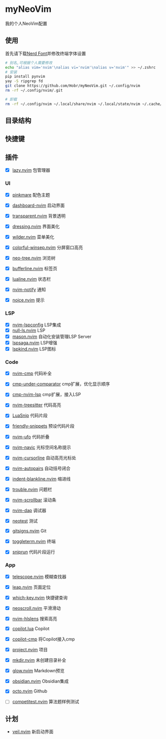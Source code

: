 # myNeoVim

我的个人NeoVim配置

## 使用

首先请下载[Nerd Font](https://www.nerdfonts.com/font-downloads)并修改终端字体设置

```bash
# 别名,可根据个人需要修改
echo "alias vim='nvim'\nalias vi='nvim'\nalias v='nvim'" >> ~/.zshrc
# 安装
pip install pynvim
yay -S ripgrep fd
git clone https://github.com/Hobr/myNeoVim.git ~/.config/nvim
rm -rf ~/.config/nvim/.git

# 卸载
rm -rf ~/.config/nvim ~/.local/share/nvim ~/.local/state/nvim ~/.cache/nvim
```

## 目录结构

## 快捷键

## 插件

- [x] [lazy.nvim](https://github.com/folke/lazy.nvim) 包管理器

### UI

- [x] [pinkmare](https://github.com/Matsuuu/pinkmare) 配色主题
- [x] [dashboard-nvim](https://github.com/nvimdev/dashboard-nvim) 启动界面
- [x] [transparent.nvim](https://github.com/xiyaowong/transparent.nvim) 背景透明
- [x] [dressing.nvim](https://github.com/stevearc/dressing.nvim) 界面美化
- [x] [wilder.nvim](https://github.com/gelguy/wilder.nvim) 菜单美化
- [x] [colorful-winsep.nvim](https://github.com/nvim-zh/colorful-winsep.nvim) 分屏窗口高亮

- [x] [neo-tree.nvim](https://github.com/nvim-neo-tree/neo-tree.nvim) 浏览树
- [x] [bufferline.nvim](https://github.com/akinsho/bufferline.nvim) 标签页
- [x] [lualine.nvim](https://github.com/nvim-lualine/lualine.nvim) 状态栏

- [x] [nvim-notify](https://github.com/rcarriga/nvim-notify) 通知
- [x] [noice.nvim](https://github.com/folke/noice.nvim) 提示

### LSP

- [x] [nvim-lspconfig](https://github.com/neovim/nvim-lspconfig) LSP集成
- [x] [null-ls.nvim](https://github.com/jose-elias-alvarez/null-ls.nvim) LSP
- [x] [mason.nvim](https://github.com/williamboman/mason.nvim) 自动化安装管理LSP Server
- [x] [lspsaga.nvim](https://github.com/nvimdev/lspsaga.nvim) LSP增强
- [x] [lspkind.nvim](https://github.com/onsails/lspkind.nvim) LSP图标

### Code

- [x] [nvim-cmp](https://github.com/hrsh7th/nvim-cmp) 代码补全
- [x] [cmp-under-comparator](https://github.com/lukas-reineke/cmp-under-comparator) cmp扩展，优化显示顺序
- [x] [cmp-nvim-lsp](https://github.com/hrsh7th/cmp-nvim-lsp) cmp扩展，接入LSP
- [x] [nvim-treesitter](https://github.com/nvim-treesitter/nvim-treesitter) 代码高亮
- [x] [LuaSnip](https://github.com/L3MON4D3/LuaSnip) 代码片段
- [x] [friendly-snippets](https://github.com/rafamadriz/friendly-snippets) 预设代码片段
- [x] [nvim-ufo](https://github.com/kevinhwang91/nvim-ufo) 代码折叠

- [x] [nvim-navic](https://github.com/SmiteshP/nvim-navic) 光标空间名称提示
- [x] [nvim-cursorline](https://github.com/yamatsum/nvim-cursorline) 自动高亮光标处
- [x] [nvim-autopairs](https://github.com/windwp/nvim-autopairs) 自动括号闭合
- [x] [indent-blankline.nvim](https://github.com/lukas-reineke/indent-blankline.nvim) 缩进线
- [x] [trouble.nvim](https://github.com/folke/trouble.nvim) 问题栏
- [x] [nvim-scrollbar](https://github.com/petertriho/nvim-scrollbar) 滚动条

- [x] [nvim-dap](https://github.com/mfussenegger/nvim-dap) 调试器
- [x] [neotest](https://github.com/nvim-neotest/neotest) 测试
- [x] [gitsigns.nvim](https://github.com/lewis6991/gitsigns.nvim) Git
- [x] [toggleterm.nvim](https://github.com/akinsho/toggleterm.nvim) 终端
- [x] [sniprun](https://github.com/michaelb/sniprun) 代码片段运行

### App

- [x] [telescope.nvim](https://github.com/nvim-telescope/telescope.nvim) 模糊查找器
- [x] [leap.nvim](https://github.com/ggandor/leap.nvim) 页面定位
- [x] [which-key.nvim](https://github.com/folke/which-key.nvim) 快捷键查询
- [x] [neoscroll.nvim](https://github.com/karb94/neoscroll.nvim) 平滑滑动
- [x] [nvim-hlslens](https://github.com/kevinhwang91/nvim-hlslens) 搜索高亮

- [x] [copilot.lua](https://github.com/zbirenbaum/copilot.lua) Copilot
- [x] [copilot-cmp](https://github.com/zbirenbaum/copilot-cmp) 将Copilot接入cmp
- [x] [project.nvim](https://github.com/ahmedkhalf/project.nvim) 项目
- [x] [mkdir.nvim](https://github.com/jghauser/mkdir.nvim) 未创建目录补全

- [x] [glow.nvim](https://github.com/ellisonleao/glow.nvim) Markdown预览
- [x] [obsidian.nvim](https://github.com/epwalsh/obsidian.nvim) Obsidian集成
- [x] [octo.nvim](https://github.com/pwntester/octo.nvim) Github
- [ ] [competitest.nvim](https://github.com/xeluxee/competitest.nvim) 算法题样例测试

## 计划

- [veil.nvim](https://github.com/willothy/veil.nvim) 新启动界面
